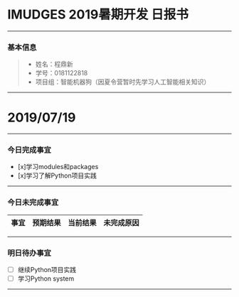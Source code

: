 # IMUDGES 2019暑期开发 日报书
-------


### 基本信息
> * 姓名：程鼎新
> * 学号：0181122818
> * 项目组：智能机器狗（因夏令营暂时先学习人工智能相关知识）

-------



# 2019/07/19

-------

### 今日完成事宜
- [x]学习modules和packages
- [x]学习了解Python项目实践

-----
### 今日未完成事宜


| 事宜     |预期结果| 当前结果  | 未完成原因   | 
| --------   | -----:  | -----:  | :----:  |



------
### 明日待办事宜
- [ ] 继续Python项目实践
- [ ] 学习Python system
-------
